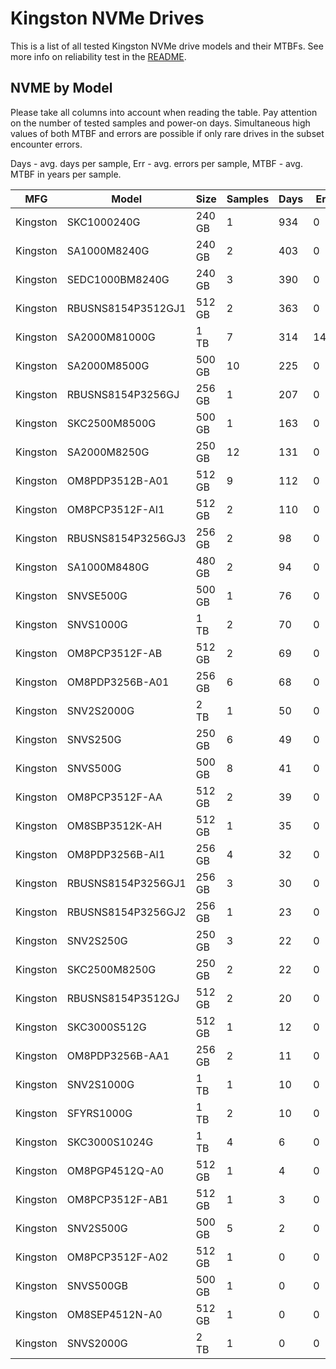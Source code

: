 Kingston NVMe Drives
====================

This is a list of all tested Kingston NVMe drive models and their MTBFs. See more
info on reliability test in the [README](https://github.com/bsdhw/SMART).

NVME by Model
------------

Please take all columns into account when reading the table. Pay attention on the
number of tested samples and power-on days. Simultaneous high values of both MTBF
and errors are possible if only rare drives in the subset encounter errors.

Days - avg. days per sample,
Err  - avg. errors per sample,
MTBF - avg. MTBF in years per sample.

| MFG       | Model              | Size   | Samples | Days  | Err   | MTBF |
|-----------|--------------------|--------|---------|-------|-------|------|
| Kingston  | SKC1000240G        | 240 GB | 1       | 934   | 0     | 2.56   |
| Kingston  | SA1000M8240G       | 240 GB | 2       | 403   | 0     | 1.10   |
| Kingston  | SEDC1000BM8240G    | 240 GB | 3       | 390   | 0     | 1.07   |
| Kingston  | RBUSNS8154P3512GJ1 | 512 GB | 2       | 363   | 0     | 0.99   |
| Kingston  | SA2000M81000G      | 1 TB   | 7       | 314   | 145   | 0.83   |
| Kingston  | SA2000M8500G       | 500 GB | 10      | 225   | 0     | 0.62   |
| Kingston  | RBUSNS8154P3256GJ  | 256 GB | 1       | 207   | 0     | 0.57   |
| Kingston  | SKC2500M8500G      | 500 GB | 1       | 163   | 0     | 0.45   |
| Kingston  | SA2000M8250G       | 250 GB | 12      | 131   | 0     | 0.36   |
| Kingston  | OM8PDP3512B-A01    | 512 GB | 9       | 112   | 0     | 0.31   |
| Kingston  | OM8PCP3512F-AI1    | 512 GB | 2       | 110   | 0     | 0.30   |
| Kingston  | RBUSNS8154P3256GJ3 | 256 GB | 2       | 98    | 0     | 0.27   |
| Kingston  | SA1000M8480G       | 480 GB | 2       | 94    | 0     | 0.26   |
| Kingston  | SNVSE500G          | 500 GB | 1       | 76    | 0     | 0.21   |
| Kingston  | SNVS1000G          | 1 TB   | 2       | 70    | 0     | 0.19   |
| Kingston  | OM8PCP3512F-AB     | 512 GB | 2       | 69    | 0     | 0.19   |
| Kingston  | OM8PDP3256B-A01    | 256 GB | 6       | 68    | 0     | 0.19   |
| Kingston  | SNV2S2000G         | 2 TB   | 1       | 50    | 0     | 0.14   |
| Kingston  | SNVS250G           | 250 GB | 6       | 49    | 0     | 0.14   |
| Kingston  | SNVS500G           | 500 GB | 8       | 41    | 0     | 0.11   |
| Kingston  | OM8PCP3512F-AA     | 512 GB | 2       | 39    | 0     | 0.11   |
| Kingston  | OM8SBP3512K-AH     | 512 GB | 1       | 35    | 0     | 0.10   |
| Kingston  | OM8PDP3256B-AI1    | 256 GB | 4       | 32    | 0     | 0.09   |
| Kingston  | RBUSNS8154P3256GJ1 | 256 GB | 3       | 30    | 0     | 0.08   |
| Kingston  | RBUSNS8154P3256GJ2 | 256 GB | 1       | 23    | 0     | 0.06   |
| Kingston  | SNV2S250G          | 250 GB | 3       | 22    | 0     | 0.06   |
| Kingston  | SKC2500M8250G      | 250 GB | 2       | 22    | 0     | 0.06   |
| Kingston  | RBUSNS8154P3512GJ  | 512 GB | 2       | 20    | 0     | 0.06   |
| Kingston  | SKC3000S512G       | 512 GB | 1       | 12    | 0     | 0.03   |
| Kingston  | OM8PDP3256B-AA1    | 256 GB | 2       | 11    | 0     | 0.03   |
| Kingston  | SNV2S1000G         | 1 TB   | 1       | 10    | 0     | 0.03   |
| Kingston  | SFYRS1000G         | 1 TB   | 2       | 10    | 0     | 0.03   |
| Kingston  | SKC3000S1024G      | 1 TB   | 4       | 6     | 0     | 0.02   |
| Kingston  | OM8PGP4512Q-A0     | 512 GB | 1       | 4     | 0     | 0.01   |
| Kingston  | OM8PCP3512F-AB1    | 512 GB | 1       | 3     | 0     | 0.01   |
| Kingston  | SNV2S500G          | 500 GB | 5       | 2     | 0     | 0.01   |
| Kingston  | OM8PCP3512F-A02    | 512 GB | 1       | 0     | 0     | 0.00   |
| Kingston  | SNVS500GB          | 500 GB | 1       | 0     | 0     | 0.00   |
| Kingston  | OM8SEP4512N-A0     | 512 GB | 1       | 0     | 0     | 0.00   |
| Kingston  | SNVS2000G          | 2 TB   | 1       | 0     | 0     | 0.00   |
